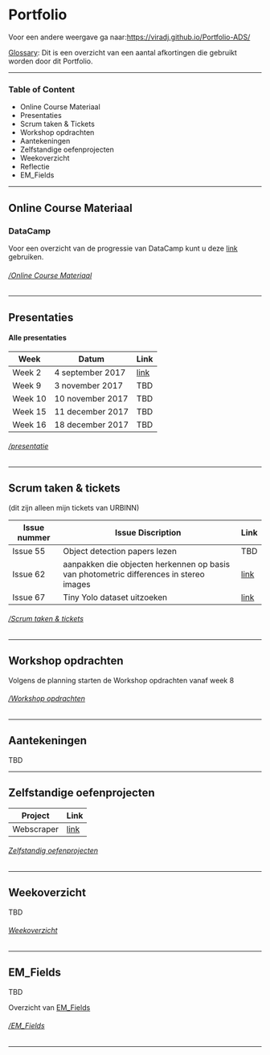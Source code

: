 # Portfolio 

Voor een andere weergave ga naar:https://viradj.github.io/Portfolio-ADS/ 

[Glossary](https://drive.google.com/open?id=1T6SjqoIwcnKSawCsKNcVKFhOjxyqTFTCHt-RJHc6fOY): Dit is een overzicht van een aantal afkortingen die gebruikt worden door dit Portfolio.

-------------------------------

### Table of Content

- Online Course Materiaal
- Presentaties
- Scrum taken & Tickets
- Workshop opdrachten
- Aantekeningen
- Zelfstandige oefenprojecten
- Weekoverzicht
- Reflectie
- EM_Fields


--------------------------------------------------------------------



## Online Course Materiaal

### DataCamp
Voor een overzicht van de progressie van DataCamp kunt u deze [link](https://github.com/Viradj/Portfolio/blob/master/Online%20Course%20Materiaal/DataCamp.md) gebruiken. 


###### [_/Online Course Materiaal_](/Online%20Course%20Materiaal)

---------------------------------------------------------------------





## Presentaties

#### Alle presentaties

| Week | Datum | Link |
|------|-------|------|
|Week 2|4 september 2017| [link](/Presentatie/Sprint%201%20%5Bweek%202%5D%20(powerpoint%202)%20-%20EM_Fields.pdf) |
|Week 9|3 november 2017| TBD|
|Week 10|10 november 2017| TBD|
|Week 15|11 december 2017| TBD|
|Week 16|18 december 2017| TBD|



###### [_/presentatie_](/Presentatie)

-----------------------------------------------------------------------------------


## Scrum taken & tickets
(dit zijn alleen mijn tickets van URBINN) 



| Issue nummer | Issue Discription | Link |
| -------------|--------------|------|
| Issue 55 | Object detection papers lezen | TBD |
| Issue 62     | aanpakken die objecten herkennen op basis van photometric differences in stereo images  |[link](/Scrum%20taken%20%26%20Tickets/Issue%2062%20-%20aanpakken%20die%20objecten%20herkennen%20op%20basis%20van%20photometric%20differences%20in%20stereo%20images/Issue%2062%20-%20photometric%20differen.pdf)      |
| Issue 67     | Tiny Yolo dataset uitzoeken  |[link](/Scrum%20taken%20%26%20Tickets/Issue%2067%20-%20Tiny%20Yolo%20dataset%20uitzoeken/Issue%2067%20-%20Tiny%20YOLO%20datasets%20.pdf)      |



###### [_/Scrum taken & tickets_](/Scrum%20taken%20%26%20Tickets)

------------------------------------------------------------------------------------------

## Workshop opdrachten

Volgens de planning starten de Workshop opdrachten vanaf week 8



###### [_/Workshop opdrachten_](/Workshop%20opdrachten)
---------------------------------------------------------------------------------------------


## Aantekeningen

TBD




-------------------------------------------------------------------------------------------

## Zelfstandige oefenprojecten

|Project | Link |
|--------|------|
|Webscraper|[link](/Zelfstandige%20oefenprojecten/Webscrape)|





###### [_Zelfstandig oefenprojecten_](/Zelfstandige%20oefenprojecten)


---------------------------------------------------------------------------------------------

## Weekoverzicht 

TBD



###### [_Weekoverzicht_](/Week%20overzicht)


-----------------------------------------------------------------------------------------------

## EM_Fields

TBD

Overzicht van [EM_Fields](/EM-Fields) 

###### [_/EM_Fields_](EM-Fields)


-----------------------------------------------------------------------------------------------



